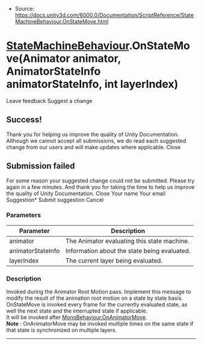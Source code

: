 * Source: https://docs.unity3d.com/6000.0/Documentation/ScriptReference/StateMachineBehaviour.OnStateMove.html

#  [StateMachineBehaviour](https://docs.unity3d.com/6000.0/Documentation/ScriptReference/StateMachineBehaviour.html).OnStateMove(Animator animator, AnimatorStateInfo animatorStateInfo, int layerIndex)
Leave feedback
Suggest a change
## Success!
Thank you for helping us improve the quality of Unity Documentation. Although we cannot accept all submissions, we do read each suggested change from our users and will make updates where applicable.
Close
## Submission failed
For some reason your suggested change could not be submitted. Please <a>try again</a> in a few minutes. And thank you for taking the time to help us improve the quality of Unity Documentation.
Close
Your name Your email Suggestion* Submit suggestion
Cancel
### Parameters
Parameter | Description  
---|---  
animator | The Animator evaluating this state machine.  
animatorStateInfo | Information about the state being evaluated.  
layerIndex | The current layer being evaluated.  
### Description
Invoked during the Animator Root Motion pass. Implement this message to modify the result of the animation root motion on a state by state basis.
OnStateMove is invoked every frame for the currently evaluated state, as well the next state and the interrupted state if applicable.  
It will be invoked after [MonoBehaviour.OnAnimatorMove](https://docs.unity3d.com/6000.0/Documentation/ScriptReference/MonoBehaviour.OnAnimatorMove.html).  
**Note** : OnAnimatorMove may be invoked multiple times on the same state if that state is synchronized on multiple layers. 
* * *
